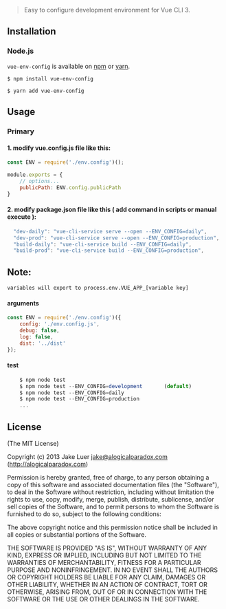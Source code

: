 

> Easy to configure development environment for Vue CLI 3.

## Installation

### Node.js

`vue-env-config` is available on [npm](http://npmjs.org) or [yarn](https://yarnpkg.com).

    $ npm install vue-env-config

    $ yarn add vue-env-config

## Usage

### Primary

#### 1. modify vue.config.js file like this:

```js
const ENV = require('./env.config')();

module.exports = {
	// options...
	publicPath: ENV.config.publicPath
}
```

#### 2. modify package.json file like this ( add command in scripts or manual execute ):

```js
  "dev-daily": "vue-cli-service serve --open --ENV_CONFIG=daily",
  "dev-prod": "vue-cli-service serve --open --ENV_CONFIG=production",
  "build-daily": "vue-cli-service build --ENV_CONFIG=daily",
  "build-prod": "vue-cli-service build --ENV_CONFIG=production",
```

## Note:
    variables will export to process.env.VUE_APP_[variable key]


#### arguments

```js
const ENV = require('./env.config')({
	config: './env.config.js',
	debug: false,
	log: false,
	dist: '../dist'
});
```



#### test

```js
    $ npm node test
    $ npm node test --ENV_CONFIG=development       (default)
    $ npm node test --ENV_CONFIG=daily
    $ npm node test --ENV_CONFIG=production
    ...
```




## License

(The MIT License)

Copyright (c) 2013 Jake Luer <jake@alogicalparadox.com> (http://alogicalparadox.com)

Permission is hereby granted, free of charge, to any person obtaining a copy
of this software and associated documentation files (the "Software"), to deal
in the Software without restriction, including without limitation the rights
to use, copy, modify, merge, publish, distribute, sublicense, and/or sell
copies of the Software, and to permit persons to whom the Software is
furnished to do so, subject to the following conditions:

The above copyright notice and this permission notice shall be included in
all copies or substantial portions of the Software.

THE SOFTWARE IS PROVIDED "AS IS", WITHOUT WARRANTY OF ANY KIND, EXPRESS OR
IMPLIED, INCLUDING BUT NOT LIMITED TO THE WARRANTIES OF MERCHANTABILITY,
FITNESS FOR A PARTICULAR PURPOSE AND NONINFRINGEMENT. IN NO EVENT SHALL THE
AUTHORS OR COPYRIGHT HOLDERS BE LIABLE FOR ANY CLAIM, DAMAGES OR OTHER
LIABILITY, WHETHER IN AN ACTION OF CONTRACT, TORT OR OTHERWISE, ARISING FROM,
OUT OF OR IN CONNECTION WITH THE SOFTWARE OR THE USE OR OTHER DEALINGS IN
THE SOFTWARE.
